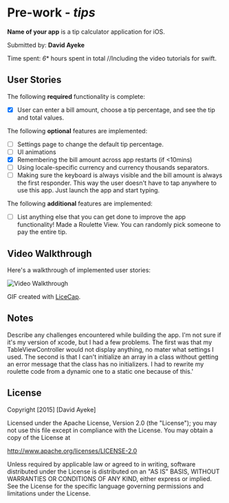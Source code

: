 # Pre-work - *tips*

**Name of your app** is a tip calculator application for iOS.

Submitted by: **David Ayeke**

Time spent: *6** hours spent in total
//Including the video tutorials for swift. 

## User Stories

The following **required** functionality is complete:
* [x] User can enter a bill amount, choose a tip percentage, and see the tip and total values.

The following **optional** features are implemented:
* [ ] Settings page to change the default tip percentage.
* [ ] UI animations
* [x] Remembering the bill amount across app restarts (if <10mins)
* [ ] Using locale-specific currency and currency thousands separators.
* [ ] Making sure the keyboard is always visible and the bill amount is always the first responder. This way the user doesn't have to tap anywhere to use this app. Just launch the app and start typing.

The following **additional** features are implemented:

- [ ] List anything else that you can get done to improve the app functionality!
Made a Roulette View. You can randomly pick someone to pay the entire tip.

## Video Walkthrough

Here's a walkthrough of implemented user stories:

<img src='http://i.imgur.com/Ogm96SQ.gif' title='Video Walkthrough' width='' alt='Video Walkthrough' />

GIF created with [LiceCap](http://www.cockos.com/licecap/).

## Notes

Describe any challenges encountered while building the app.
I'm not sure if it's my version of xcode, but I had a few problems.
The first was that my TableViewController would not display anything, no mater what settings I used.
The second is that I can't initialize an array in a class without getting an error message that the class
has no initializers. I had to rewrite my roulette code from a dynamic one to a static one because of this.'

## License

Copyright [2015] [David Ayeke]

Licensed under the Apache License, Version 2.0 (the "License");
you may not use this file except in compliance with the License.
You may obtain a copy of the License at

http://www.apache.org/licenses/LICENSE-2.0

Unless required by applicable law or agreed to in writing, software
distributed under the License is distributed on an "AS IS" BASIS,
WITHOUT WARRANTIES OR CONDITIONS OF ANY KIND, either express or implied.
See the License for the specific language governing permissions and
limitations under the License.